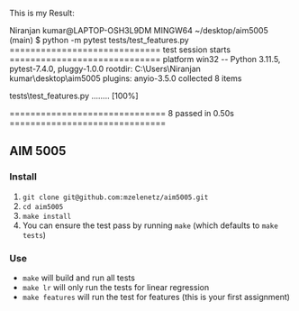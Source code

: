 This is my Result:

Niranjan kumar@LAPTOP-OSH3L9DM MINGW64 ~/desktop/aim5005 (main)
$ python -m pytest tests/test_features.py
============================= test session starts =============================
platform win32 -- Python 3.11.5, pytest-7.4.0, pluggy-1.0.0
rootdir: C:\Users\Niranjan kumar\desktop\aim5005
plugins: anyio-3.5.0
collected 8 items

tests\test_features.py ........                                          [100%]

============================== 8 passed in 0.50s ==============================


## AIM 5005

### Install
1. `git clone git@github.com:mzelenetz/aim5005.git`
2. `cd aim5005`
3. `make install`
4. You can ensure the test pass by running `make` (which defaults to `make tests`)

### Use
- `make` will build and run all tests
- `make lr` will only run the tests for linear regression
- `make features` will run the test for features (this is your first assignment)

